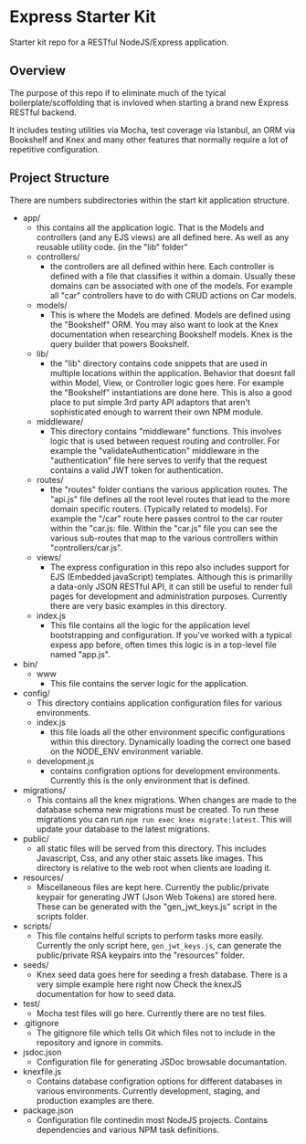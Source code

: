 Express Starter Kit
=======
Starter kit repo for a RESTful NodeJS/Express application.

Overview
----
The purpose of this repo if to eliminate much of the tyical boilerplate/scoffolding that is invloved when starting a brand new Express RESTful backend.

It includes testing utilities via Mocha, test coverage via Istanbul, an ORM via Bookshelf and Knex and many other features that normally require a lot of repetitive configuration.

Project Structure
----
There are numbers subdirectories within the start kit application structure.

- app/
    - this contains all the application logic. That is the Models and controllers (and any EJS views) are all defined here. As well as any reusable utility code. (in the "lib" folder"
    - controllers/
        - the controllers are all defined within here. Each controller is defined with a file that classifies it within a domain. Usually these domains can be associated with one of the models. For example all "car" controllers have to do with CRUD actions on Car models.
    - models/
        - This is where the Models are defined. Models are defined using the "Bookshelf" ORM. You may also want to look at the Knex documentation when researching Bookshelf models. Knex is the query builder that powers Bookshelf.
    - lib/
        - the "lib" directory contains code snippets that are used in multiple locations within the application. Behavior that doesnt fall within Model, View, or Controller logic goes here. For example the "Bookshelf" instantiations are done here. This is also a good place to put simple 3rd party API adaptors that aren't sophisticated enough to warrent their own NPM module.
    -  middleware/
        - This directory contains "middleware" functions. This involves logic that is used between request routing and controller. For example the "validateAuthentication" middleware in the "authentication" file here serves to verify that the request contains a valid JWT token for authentication.
    - routes/
        - the "routes" folder contians the various application routes. The "api.js" file defines all the root level routes that lead to the more domain specific routers. (Typically related to models). For example the "/car" route here passes control to the car router within the "car.js: file. Within the "car.js" file you can see the various sub-routes that map to the various controllers within "controllers/car.js".
    - views/
        - The express configuration in this repo also includes support for EJS (Embedded javaScript) templates. Although this is primarilly a data-only JSON RESTful API, it can still be useful to render full pages for development and administration purposes. Currently there are very basic examples in this directory.
    - index.js
    	- This file contains all the logic for the application level bootstrapping and configuration. If you've worked with a typical expess app before, often times this logic is in a top-level file named "app.js".
- bin/
    - www
        - This file contains the server logic for the application.
- config/
   - This directory contiains application configuration files for various environments.
   - index.js
       - this file loads all the other environment specific configurations within this directory. Dynamically loading the correct one based on the NODE_ENV environment variable.
   - development.js
       - contains configration options for development environments. Currently this is the only environment that is defined.
- migrations/
	- This contains all the knex migrations. When changes are made to the database schema new migrations must be created. To run these migrations you can run `npm run exec knex migrate:latest`. This will update your database to the latest migrations.
- public/
    - all static files will be served from this directory. This includes Javascript, Css, and any other staic assets like images. This directory is relative to the web root when clients are loading it.
- resources/
    - Miscellaneous files are kept here. Currently the public/private keypair for generating JWT (Json Web Tokens) are stored here. These can be generated with the "gen_jwt_keys.js" script in the scripts folder.
- scripts/
    - This file contains helful scripts to perform tasks more easily. Currently the only script here, `gen_jwt_keys.js`, can generate the public/private RSA keypairs into the "resources" folder.
- seeds/
   - Knex seed data goes here for seeding a fresh database. There is a very simple example here right now Check the knexJS documentation for how to seed data.
- test/
  - Mocha test files will go here. Currently there are no test files.
- .gitignore
	- The gitignore file which tells Git which files not to include in the repository and ignore in commits.
- jsdoc.json
	- Configuration file for generating JSDoc browsable documantation.
- knexfile.js
	- Contains database configration options for different databases in various environments. Currently development, staging, and production examples are there.
- package.json
	- Configuration file continedin most NodeJS projects. Contains dependencies and various NPM task definitions.
